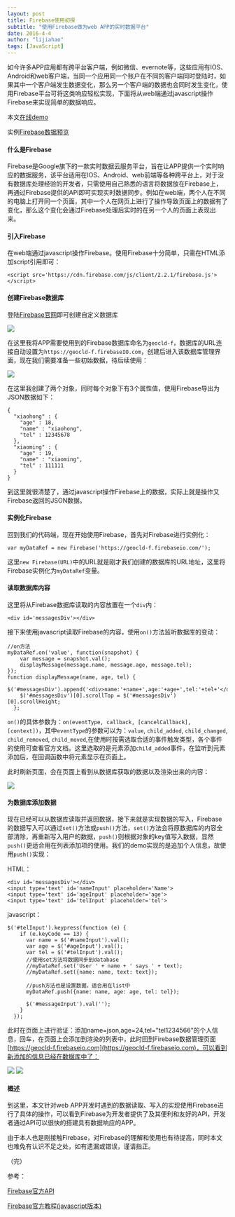 ```yaml
---
layout: post
title: Firebase使用初探
subtitle: "使用Firebase做为web APP的实时数据平台"
date: 2016-4-4
author: "lijiahao"
tags: [JavaScript]
---
```

如今许多APP应用都有跨平台客户端，例如微信、evernote等，这些应用有IOS、Android和web客户端，当同一个应用同一个账户在不同的客户端同时登陆时，如果其中一个客户端发生数据变化，那么另一个客户端的数据也会同时发生变化，使用Firebase平台可将这类响应轻松实现，下面将从web端通过javascript操作Firebase来实现简单的数据响应。

本文[在线demo](http://geocld.github.io/demo/use-firebase/firebase.html)

实例[Firebase数据预览](https://geocld-f.firebaseio.com/)

<h4>什么是Firebase</h4>

Firebase是Google旗下的一款实时数据云服务平台，旨在让APP提供一个实时响应的数据服务，该平台适用在IOS、Android、web前端等各种跨平台上，对于没有数据库处理经验的开发者，只需使用自己熟悉的语言将数据放在Firebase上，再通过Firebase提供的API即可实现实时数据同步。例如在web端，两个人在不同的电脑上打开同一个页面，其中一个人在网页上进行了操作导致页面上的数据有了变化，那么这个变化会通过Firebase处理后实时的在另一个人的页面上表现出来。

<h4>引入Firebase</h4>

在web端通过javascript操作Firebase。使用Firebase十分简单，只需在HTML添加script引用即可：

	<script src='https://cdn.firebase.com/js/client/2.2.1/firebase.js'></script>

<h4>创建Firebase数据库</h4>

登陆[Firebase官网](https://www.firebase.com)即可创建自定义数据库

![](http://i.imgur.com/q7GWpUR.png)

在这里我将APP需要使用到的Firebase数据库命名为`geocld-f`，数据库的URL连接自动设置为`https://geocld-f.firebaseIO.com`，创建后进入该数据库管理界面，现在我们需要准备一些初始数据，待后续使用：

![](http://i.imgur.com/xWsGnaX.png)

在这里我创建了两个对象，同时每个对象下有3个属性值，使用Firebase导出为JSON数据如下：

	{
	  "xiaohong" : {
	    "age" : 18,
	    "name" : "xiaohong",
	    "tel" : 12345678
	  },
	  "xiaoming" : {
	    "age" : 19,
	    "name" : "xiaoming",
	    "tel" : 111111
	  }
	}

到这里就很清楚了，通过javascript操作Firebase上的数据，实际上就是操作又Firebase返回的JSON数据。

<h4>实例化Firebase</h4>

回到我们的代码端，现在开始使用Firebase，首先对Firebase进行实例化：

	var myDataRef = new Firebase('https://geocld-f.firebaseio.com/');

这里`new Firebase(URL)`中的URL就是刚才我们创建的数据库的URL地址，这里将Firebase实例化为`myDataRef`变量。

<h4>读取数据库内容</h4>

这里将从Firebase数据库读取的内容放置在一个`div`内：

	<div id='messagesDiv'></div>

接下来使用javascript读取Firebase的内容，使用`on()`方法监听数据库的变动：

	//on方法
	myDataRef.on('value', function(snapshot) {
		var message = snapshot.val();
		displayMessage(message.name, message.age, message.tel);
	});
	function displayMessage(name, age, tel) {
        $('#messagesDiv').append('<div>name:'+name+',age:'+age+',tel:'+tel+'</div>');
        $('#messagesDiv')[0].scrollTop = $('#messagesDiv')[0].scrollHeight;
      };

`on()`的具体参数为：`on(eventType, callback, [cancelCallback], [context])`，其中`eventType`的参数可以为：`value`, `child_added`, `child_changed`, `child_removed`,  `child_moved`,在使用时按需选取合适的事件触发类型，各个事件的使用可查看官方文档。这里选取的是元素添加`child_added`事件，在监听到元素添加后，在回调函数中将元素显示在页面上。

此时刷新页面，会在页面上看到从数据库获取的数据以及渲染出来的内容：

![](http://i.imgur.com/IMvu33y.png)

<h4>为数据库添加数据</h4>

现在已经可以从数据库读取并返回数据，接下来就是实现数据的写入，Firebase的数据写入可以通过`set()`方法或`push()`方法，`set()`方法会将原数据库的内容全部清除，再重新写入用户的数据，`push()`则根据对象的key值写入数据，显然`push()`更适合用在列表添加项的使用。我们的demo实现的是追加个人信息，故使用`push()`实现：

HTML：

	<div id='messagesDiv'></div>
	<input type='text' id='nameInput' placeholder='Name'>
    <input type='text' id='ageInput' placeholder='age'>
    <input type='text' id='telInput' placeholder='tel'>

javascript：

	$('#telInput').keypress(function (e) {
        if (e.keyCode == 13) {
          var name = $('#nameInput').val();
          var age = $('#ageInput').val();
          var tel = $('#telInput').val();
          //使用set方法将数据同步到database
          //myDataRef.set('User ' + name + ' says ' + text);
          //myDataRef.set({name: name, text: text});

          //push方法也是设置数据，适合用在list中
          myDataRef.push({name: name, age: age, tel: tel});

          $('#messageInput').val('');
        }
      });
	
此时在页面上进行验证：添加name=json,age=24,tel="tel1234566"的个人信息，回车，在页面上会添加到渲染的列表中，此时回到Firebase数据管理页面[https://geocld-f.firebaseio.com](https://geocld-f.firebaseio.com)，可以看到新添加的信息已经在数据库中了：

![](http://i.imgur.com/BxdjNb0.png)
![](http://i.imgur.com/NN8999Y.png)


<h4>概述</h4>

到这里，本文针对web APP开发时遇到的数据读取、写入的实现使用Firebase进行了具体的操作，可以看到Firebase为开发者提供了及其便利和友好的API，开发者通过API可以很快的搭建具有数据响应的APP。

由于本人也是刚接触Firebase，对Firebase的理解和使用也有待提高，同时本文也难免有认识不足之处，如有遗漏或错误，谨请指正。

（完）

参考：

[Firebase官方API](https://www.firebase.com/docs/web/api/)

[Firebase官方教程(javascript版本)](https://www.firebase.com/tutorial/#gettingstarted)
